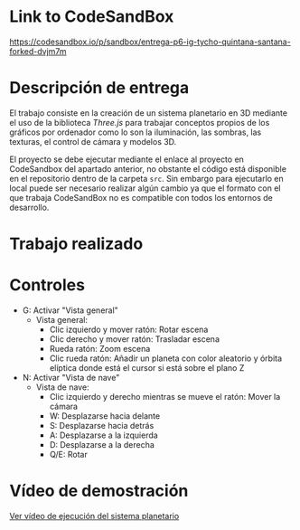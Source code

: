 # Link to CodeSandBox
https://codesandbox.io/p/sandbox/entrega-p6-ig-tycho-quintana-santana-forked-dvjm7m

# Descripción de entrega
El trabajo consiste en la creación de un sistema planetario en 3D mediante el uso de la biblioteca _Three.js_ para trabajar conceptos propios de los gráficos por ordenador como lo son la iluminación, las sombras, las texturas, el control de cámara y modelos 3D. 

El proyecto se debe ejecutar mediante el enlace al proyecto en CodeSandbox del apartado anterior, no obstante  el código está disponible en el repositorio dentro de la carpeta ```src```. Sin embargo para ejecutarlo en local puede ser necesario realizar algún cambio ya que el formato con el que trabaja CodeSandBox no es compatible con todos los entornos de desarrollo. 

# Trabajo realizado

# Controles
- G: Activar "Vista general"
  - Vista general:
    - Clic izquierdo y mover ratón: Rotar escena
    - Clic derecho y mover ratón: Trasladar escena
    - Rueda ratón: Zoom escena
    - Clic rueda ratón: Añadir un planeta con color aleatorio y órbita elíptica donde está el cursor si está sobre el plano Z
- N: Activar "Vista de nave"  
  - Vista de nave:
    - Clic izquierdo y derecho mientras se mueve el ratón: Mover la cámara
    - W: Desplazarse hacia delante
    - S: Desplazarse hacia detrás
    - A: Desplazarse a la izquierda
    - D: Desplazarse a la derecha
    - Q/E: Rotar
   
# Vídeo de demostración

[Ver vídeo de ejecución del sistema planetario](./DEMO.mp4)
